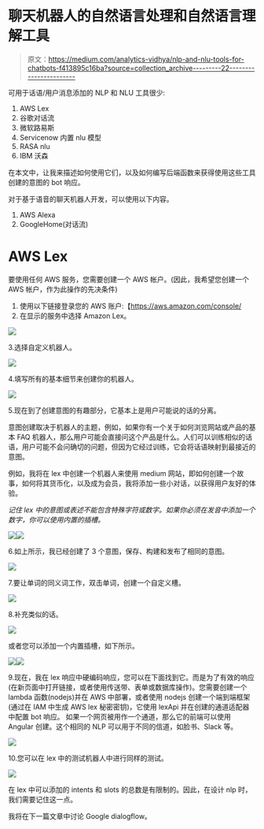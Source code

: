 # 聊天机器人的自然语言处理和自然语言理解工具

> 原文：<https://medium.com/analytics-vidhya/nlp-and-nlu-tools-for-chatbots-f413895c16ba?source=collection_archive---------22----------------------->

可用于话语/用户消息添加的 NLP 和 NLU 工具很少:

1.  AWS Lex
2.  谷歌对话流
3.  微软路易斯
4.  Servicenow 内置 nlu 模型
5.  RASA nlu
6.  IBM 沃森

在本文中，让我来描述如何使用它们，以及如何编写后端函数来获得使用这些工具创建的意图的 bot 响应。

对于基于语音的聊天机器人开发，可以使用以下内容。

1.  AWS Alexa
2.  GoogleHome(对话流)

# **AWS Lex**

要使用任何 AWS 服务，您需要创建一个 AWS 帐户。(因此，我希望您创建一个 AWS 帐户，作为此操作的先决条件)

1.  使用以下链接登录您的 AWS 账户:【https://aws.amazon.com/console/ 
2.  在显示的服务中选择 Amazon Lex。

![](img/c23a1663b596aec63f7722fd6f126670.png)

3.选择自定义机器人。

![](img/192bde5727d1484f191420f5fdb52829.png)

4.填写所有的基本细节来创建你的机器人。

![](img/d31e1722526813839aac1731167eef0e.png)

5.现在到了创建意图的有趣部分，它基本上是用户可能说的话的分离。

意图创建取决于机器人的主题，例如，如果你有一个关于如何浏览网站或产品的基本 FAQ 机器人，那么用户可能会直接问这个产品是什么。人们可以训练相似的话语，用户可能不会问确切的问题，但因为它经过训练，它会将话语映射到最接近的意图。

例如，我将在 lex 中创建一个机器人来使用 medium 网站，即如何创建一个故事，如何将其货币化，以及成为会员，我将添加一些小对话，以获得用户友好的体验。

*记住 lex 中的意图或表述不能包含特殊字符或数字。如果你必须在发音中添加一个数字，你可以使用内置的插槽。*

![](img/295d5a08115b90cdc3897450615ab0c5.png)![](img/dc16a125ea9617c89ab7c7dc83e71758.png)

6.如上所示，我已经创建了 3 个意图，保存、构建和发布了相同的意图。

![](img/cbb201959dd42cc2eb08057f85453c6a.png)

7.要让单词的同义词工作，双击单词，创建一个自定义槽。

![](img/4e417d1e4808dc83c07bfa1f72c0273a.png)

8.补充类似的话。

![](img/17c201c135165535c930b71d7b4ee0d5.png)

或者您可以添加一个内置插槽，如下所示。

![](img/b0f5c2d8964c8c8262ce8af8b6251eeb.png)![](img/d1ea79c63214310694514591910fbcdf.png)

9.现在，我在 lex 响应中硬编码响应，您可以在下面找到它。而是为了有效的响应(在新页面中打开链接，或者使用传送带、表单或数据库操作)。您需要创建一个 lambda 函数(nodejs)并在 AWS 中部署，或者使用 nodejs 创建一个端到端框架(通过在 IAM 中生成 AWS lex 秘密密钥)，它使用 lexApi 并在创建的通道适配器中配置 bot 响应。
如果一个网页被用作一个通道，那么它的前端可以使用 Angular 创建。这个相同的 NLP 可以用于不同的信道，如脸书、Slack 等。

![](img/d8dd3c7cc13876e75552f5449099b25a.png)

10.您可以在 lex 中的测试机器人中进行同样的测试。

![](img/fe885d589361d7c4c58bf1e69cd422c7.png)

在 lex 中可以添加的 intents 和 slots 的总数是有限制的。因此，在设计 nlp 时，我们需要记住这一点。

我将在下一篇文章中讨论 Google dialogflow。